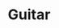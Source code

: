 ---
title: Guitar
crosslinks:
- musictheory
- guitarpedals
- Luthier
- guitarcirclejerk
- guitars
- Leftyguitarists
- diypedals
- Bass
- guitarlessons
- Gear4Sale
- rocksmith
- guitarporn
- xkcd
- AskReddit
- videos
- metalguitar
- WeAreTheMusicMakers
- offset
- IAmA
- jazzguitar
---